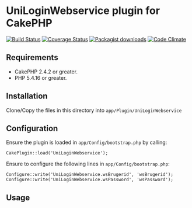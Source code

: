 # UniLoginWebservice plugin for CakePHP

[![Build Status](https://travis-ci.org/Oefenweb/cakephp-uni-login-webservice.png?branch=master)](https://travis-ci.org/Oefenweb/cakephp-uni-login-webservice) [![Coverage Status](https://coveralls.io/repos/Oefenweb/cakephp-uni-login-webservice/badge.png)](https://coveralls.io/r/Oefenweb/cakephp-uni-login-webservice) [![Packagist downloads](http://img.shields.io/packagist/dt/Oefenweb/cakephp-uni-login-webservice.svg)](https://packagist.org/packages/oefenweb/cakephp-uni-login-webservice) [![Code Climate](https://codeclimate.com/github/Oefenweb/cakephp-uni-login-webservice/badges/gpa.svg)](https://codeclimate.com/github/Oefenweb/cakephp-uni-login-webservice)

## Requirements

* CakePHP 2.4.2 or greater.
* PHP 5.4.16 or greater.

## Installation

Clone/Copy the files in this directory into `app/Plugin/UniLoginWebservice`

## Configuration

Ensure the plugin is loaded in `app/Config/bootstrap.php` by calling:

```
CakePlugin::load('UniLoginWebservice');
```

Ensure to configure the following lines in `app/Config/bootstrap.php`:

```
Configure::write('UniLoginWebservice.wsBrugerid', 'wsBrugerid');
Configure::write('UniLoginWebservice.wsPassword', 'wsPassword');
```

## Usage

```
```
